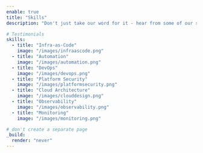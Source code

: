 ```yaml
---
enable: true
title: "Skills"
description: "Don't just take our word for it - hear from some of our satisfied users!  Check out some of our testimonials below to see what others are saying about Hugoplate."

# Testimonials
skills:
  - title: "Infra-as-Code"
    image: "/images/infraascode.png"
  - title: "Automation"
    image: "/images/automation.png"
  - title: "DevOps"
    image: "/images/devops.png"
  - title: "Platform Security"
    image: "/images/platformsecurity.png"
  - title: "Cloud Architecture"
    image: "/images/clouddesign.png"
  - title: "Observability"
    image: "/images/observability.png"
  - title: "Monitoring"
    image: "/images/monitoring.png"

# don't create a separate page
_build:
  render: "never"
---
```

